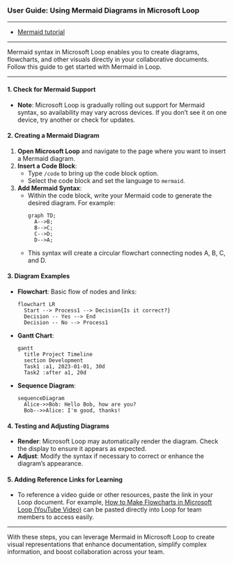 ### User Guide: Using Mermaid Diagrams in Microsoft Loop
---
- [Mermaid tutorial](https://www.youtube.com/watch?v=-XV1JBfhgWo&list=PLw5h0DiJ-9PC49ItLKBQlWSMH1zolOCXS)
---
Mermaid syntax in Microsoft Loop enables you to create diagrams, flowcharts, and other visuals directly in your collaborative documents. Follow this guide to get started with Mermaid in Loop.

---

#### 1. **Check for Mermaid Support**
   - **Note**: Microsoft Loop is gradually rolling out support for Mermaid syntax, so availability may vary across devices. If you don’t see it on one device, try another or check for updates.

#### 2. **Creating a Mermaid Diagram**
   1. **Open Microsoft Loop** and navigate to the page where you want to insert a Mermaid diagram.
   2. **Insert a Code Block**:
      - Type `/code` to bring up the code block option.
      - Select the code block and set the language to `mermaid`.
   3. **Add Mermaid Syntax**:
      - Within the code block, write your Mermaid code to generate the desired diagram. For example:
        ```mermaid
        graph TD;
          A-->B;
          B-->C;
          C-->D;
          D-->A;
        ```
      - This syntax will create a circular flowchart connecting nodes A, B, C, and D.
      
#### 3. **Diagram Examples**
   - **Flowchart**: Basic flow of nodes and links:
     ```mermaid
     flowchart LR
       Start --> Process1 --> Decision{Is it correct?} 
       Decision -- Yes --> End
       Decision -- No --> Process1
     ```
   - **Gantt Chart**:
     ```mermaid
     gantt
       title Project Timeline
       section Development
       Task1 :a1, 2023-01-01, 30d
       Task2 :after a1, 20d
     ```
   - **Sequence Diagram**:
     ```mermaid
     sequenceDiagram
       Alice->>Bob: Hello Bob, how are you?
       Bob-->>Alice: I'm good, thanks!
     ```

#### 4. **Testing and Adjusting Diagrams**
   - **Render**: Microsoft Loop may automatically render the diagram. Check the display to ensure it appears as expected.
   - **Adjust**: Modify the syntax if necessary to correct or enhance the diagram’s appearance.

#### 5. **Adding Reference Links for Learning**
   - To reference a video guide or other resources, paste the link in your Loop document. For example, [How to Make Flowcharts in Microsoft Loop (YouTube Video)](https://www.youtube.com/watch?v=XZ5p_24uDvo) can be pasted directly into Loop for team members to access easily.

---

With these steps, you can leverage Mermaid in Microsoft Loop to create visual representations that enhance documentation, simplify complex information, and boost collaboration across your team.
